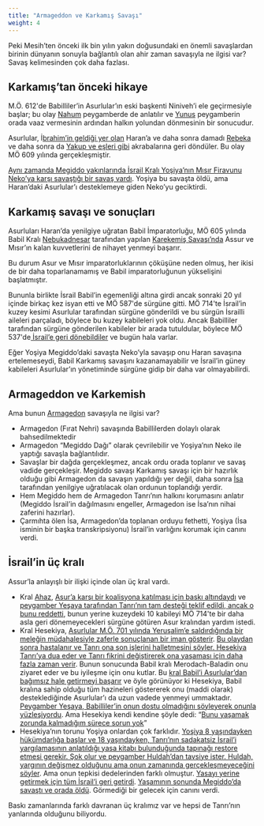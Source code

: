 ```yaml
---
title: "Armageddon ve Karkamış Savaşı"
weight: 4
---
```



Peki Mesih’ten önceki ilk bin yılın yakın doğusundaki en önemli savaşlardan birinin dünyanın sonuyla bağlantılı olan ahir zaman savaşıyla ne ilgisi var? Savaş kelimesinden çok daha fazlası.


## Karkamış’tan önceki hikaye

<a name="f7c8"></a>
M.Ö. 612'de Babilliler’in Asurlular’ın eski başkenti Niniveh’i ele geçirmesiyle başlar; bu olay [Nahum](https://www.bibleserver.com/TR/Nahum1) peygamberde de anlatılır ve [Yunus](https://www.bibleserver.com/TR/Yunus1) peygamberin orada vaaz vermesinin ardından halkın yolundan dönmesinin bir sonucudur.

Asurlular, İ[brahim’in geldiği yer olan](https://www.bibleserver.com/TR/Yarat%C4%B1l%C4%B1%C5%9F11%3A31) Haran’a ve daha sonra damadı [Rebeka](https://www.bibleserver.com/TR/Yarat%C4%B1l%C4%B1%C5%9F24) ve daha sonra da [Yakup ve eşleri gibi](https://www.bibleserver.com/TR/Yarat%C4%B1l%C4%B1%C5%9F28) akrabalarına geri döndüler. Bu olay MÖ 609 yılında gerçekleşmiştir.

[Aynı zamanda Megiddo yakınlarında İsrail Kralı Yoşiya’nın Mısır Firavunu Neko’ya karşı savaştığı bir savaş vardı](https://www.bibleserver.com/TR/2.Tarihler35%3A20-25). Yoşiya bu savaşta öldü, ama Haran’daki Asurlular’ı desteklemeye giden Neko’yu geciktirdi.


## Karkamış savaşı ve sonuçları

<a name="7fa7"></a>
Asurluları Haran’da yenilgiye uğratan Babil İmparatorluğu, MÖ 605 yılında Babil Kralı [Nebukadnesar](https://en.wikipedia.org/wiki/Nebuchadnezzar_II) tarafından yapılan [Karekemiş Savaşı’nda](https://en.wikipedia.org/wiki/Battle_of_Carchemish) Assur ve Mısır’ın kalan kuvvetlerini de nihayet yenmeyi başarır.

Bu durum Asur ve Mısır imparatorluklarının çöküşüne neden olmuş, her ikisi de bir daha toparlanamamış ve Babil imparatorluğunun yükselişini başlatmıştır.

Bununla birlikte İsrail Babil’in egemenliği altına girdi ancak sonraki 20 yıl içinde birkaç kez isyan etti ve MÖ 587'de sürgüne gitti. MÖ 714'te İsrail’in kuzey kesimi Asurlular tarafından sürgüne gönderildi ve bu sürgün İsrailli aileleri parçaladı, böylece bu kuzey kabileleri yok oldu. Ancak Babilliler tarafından sürgüne gönderilen kabileler bir arada tutuldular, böylece MÖ 537'de[ İsrail’e geri dönebildiler](https://www.bibleserver.com/TR/Ezra1%3A1-3) ve bugün hala varlar.

Eğer Yoşiya Megiddo’daki savaşta Neko’yla savaşıp onu Haran savaşına ertelemeseydi, Babil Karkamış savaşını kazanamayabilir ve İsrail’in güney kabileleri Asurlular’ın yönetiminde sürgüne gidip bir daha var olmayabilirdi.


## Armageddon ve Karkemish

<a name="f9f7"></a>
Ama bunun [Armagedon](https://www.bibleserver.com/TR/Vahiy16%3A12-16) savaşıyla ne ilgisi var?

- Armagedon (Fırat Nehri) savaşında Babillilerden dolaylı olarak bahsedilmektedir
- Armagedon “Megiddo Dağı” olarak çevrilebilir ve Yoşiya’nın Neko ile yaptığı savaşla bağlantılıdır.
- Savaşlar bir dağda gerçekleşmez, ancak ordu orada toplanır ve savaş vadide gerçekleşir. Megiddo savaşı Karkamış savaşı için bir hazırlık olduğu gibi Armagedon da savaşın yapıldığı yer değil, daha sonra [İsa](https://www.bibleserver.com/TR/Vahiy19%3A11-21) tarafından yenilgiye uğratılacak olan ordunun toplandığı yerdir.
- Hem Megiddo hem de Armagedon Tanrı’nın halkını korumasını anlatır (Megiddo İsrail’in dağılmasını engeller, Armagedon ise İsa’nın nihai zaferini hazırlar).
- Çarmıhta ölen İsa, Armagedon’da toplanan orduyu fethetti, Yoşiya (İsa isminin bir başka transkripsiyonu) İsrail’in varlığını korumak için canını verdi.



## İsrail’in üç kralı

<a name="0554"></a>
Assur’la anlayışlı bir ilişki içinde olan üç kral vardı.

- Kral [Ahaz](https://www.bibleserver.com/TR/Ye%C5%9Faya7%3A1-14), [Asur’a karşı bir koalisyona katılması için baskı altındaydı](https://en.wikipedia.org/wiki/Ahaz#Destruction_of_Northern_Kingdom) ve [peygamber Yeşaya tarafından Tanrı’nın tam desteği teklif edildi, ancak o bunu reddetti](https://www.bibleserver.com/TR/Ye%C5%9Faya7%3A1-14), bunun yerine kuzeydeki 10 kabileyi MÖ 714'te bir daha asla geri dönemeyecekleri sürgüne götüren Asur kralından yardım istedi.
- Kral Hesekiya, [Asurlular M.Ö. 701 yılında Yeruşalim’e saldırdığında bir meleğin müdahalesiyle zaferle sonuçlanan bir iman gösterir](https://www.bibleserver.com/TR/Ye%C5%9Faya37). [Bu olaydan sonra hastalanır ve Tanrı ona son işlerini halletmesini söyler. Hesekiya Tanrı’ya dua eder ve Tanrı fikrini değiştirerek ona yaşaması için daha fazla zaman verir](https://www.bibleserver.com/TR/Ye%C5%9Faya38). Bunun sonucunda Babil kralı Merodach-Baladin onu ziyaret eder ve bu iyileşme için onu kutlar. Bu [kral Babil’i Asurlular’dan bağımsız hale getirmeyi başarır](https://en.wikipedia.org/wiki/Marduk-apla-iddina_II) ve öyle görünüyor ki Hesekiya, Babil kralına sahip olduğu tüm hazineleri göstererek onu (maddi olarak) desteklediğinde Asurlular’ı da uzun vadede yenmeyi ummaktadır. [Peygamber Yeşaya, Babilliler’in onun dostu olmadığını söyleyerek onunla yüzleşiyordu](https://www.bibleserver.com/TR/Ye%C5%9Faya39%3A3-7). Ama Hesekiya kendi kendine şöyle dedi: “[Bunu yaşamak zorunda kalmadığım sürece sorun yok](https://www.bibleserver.com/TR/Ye%C5%9Faya39%3A8)”
- Hesekiya’nın torunu Yoşiya onlardan çok farklıdır. [Yoşiya 8 yaşındayken hükümdarlığa başlar ve 18 yaşındayken, Tanrı’nın sadakatsiz İsrail’i yargılamasının anlatıldığı yasa kitabı bulunduğunda tapınağı restore etmesi gerekir. Şok olur ve peygamber Huldah’dan tavsiye ister. Huldah, yargının değişmez olduğunu ama onun zamanında gerçekleşmeyeceğini söyler](https://www.bibleserver.com/TR/2.Krallar22). Ama onun tepkisi dedelerinden farklı olmuştur. [Yasayı yerine getirmek için tüm İsrail’i geri getirdi](https://www.bibleserver.com/TR/2.Krallar23%3A1-27). [Yaşamının sonunda Megiddo’da savaştı ve orada öldü](https://www.bibleserver.com/TR/2.Krallar23%3A28-30). Görmediği bir gelecek için canını verdi.


Baskı zamanlarında farklı davranan üç kralımız var ve hepsi de Tanrı’nın yanlarında olduğunu biliyordu.






[](https://github.com/revelation-today/revelation-today/blob/main/exampleSite/content/docs/content/bowls/expl/armageddon-and-the-battle-of-karkemish.tr.md)
